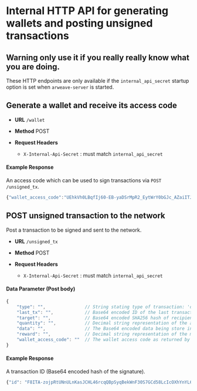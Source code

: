 # Internal HTTP API for generating wallets and posting unsigned transactions

## **Warning** only use it if you really really know what you are doing.

These HTTP endpoints are only available if the `internal_api_secret` startup option is set when `arweave-server` is started.

## Generate a wallet and receive its access code

- **URL**
  `/wallet`

- **Method**
  POST

- **Request Headers**
    * `X-Internal-Api-Secret` : must match `internal_api_secret`

#### Example Response

An access code which can be used to sign transactions via `POST /unsigned_tx`.

```javascript
{"wallet_access_code":"UEhkVh0LBqfIj60-EB-yaDSrMpR2_EytWrY0bGJc_AZaiITJ4PrzRZ_xaEH5KBD4"}
```

## POST unsigned transaction to the network

Post a transaction to be signed and sent to the network.

- **URL**
  `/unsigned_tx`

- **Method**
  POST

- **Request Headers**
   * `X-Internal-Api-Secret` : must match `internal_api_secret`

#### Data Parameter (Post body)

```javascript
{
    "type": "",               // String stating type of transaction: 'data' or 'transfer'.
    "last_tx": "",            // Base64 encoded ID of the last transaction made by this wallet.
    "target": "",             // Base64 encoded SHA256 hash of recipient's public key. Empty for data transactions.
    "quantity": "",           // Decimal string representation of the amount of sent AR in winston. Empty for data transactions.
    "data": "",               // The Base64 encoded data being store in the transaction. Empty for transfer transactions.
    "reward": "",             // Decimal string representation of the mining reward AR amount in winston.
    "wallet_access_code": ""  // The wallet access code as returned by the POST /wallet endpoint.
}
```


#### Example Response

A transaction ID (Base64 encoded hash of the signature).

```javascript
{"id": "F8ITA-zojpRtUNnULnKasJCHL46rcqQBpSyqBekWnF30S7GCd58LcIcOXhYnYL6U"}
```
